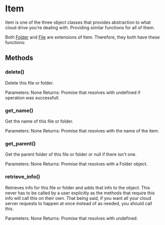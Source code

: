 ﻿# Item

Item is one of the three object classes that provides abstraction to what cloud drive you're dealing with. Providing similar functions for all of them.

Both [Folder](folder.md) and [File](file.md) are extensions of Item. Therefore, they both have these functions:

## Methods

### delete()
Delete this file or folder.

Parameters: None
Returns: Promise that resolves with undefined if operation was successfull.

### get_name()
Get the name of this file or folder.

Parameters: None
Returns: Promise that resolves with the name of the item.

### get_parent()
Get the parent folder of this file or folder or null if there isn't one.

Parameters: None
Returns: Promise that resolves with a Folder object.

### retrieve_info()
Retrieves info for this file or folder and adds that info to the object. This never has to be called by a user explicitly as the methods that require this info will call this on their own. That being said, if you want all your cloud server requests to happen at once instead of as needed, you should call this.

Parameters: None
Returns: Promise that resolves with undefined.
